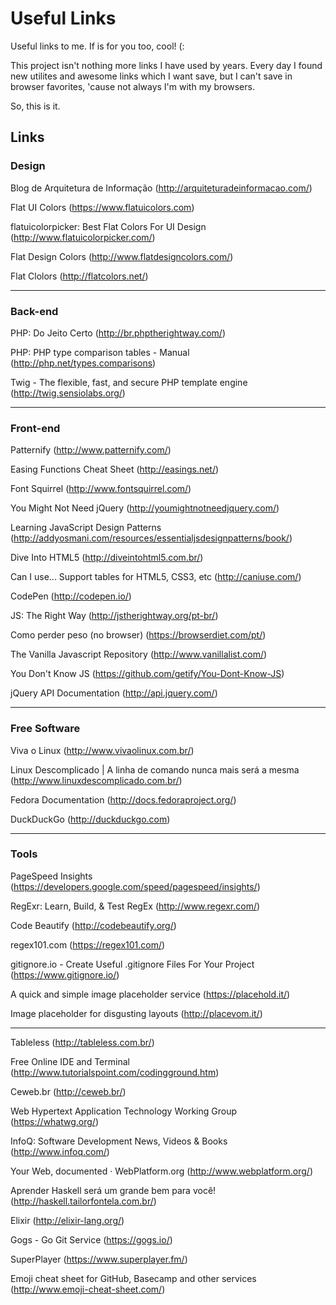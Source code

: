 # Useful Links

Useful links to me. If is for you too, cool! (:

This project isn't nothing more links I have used by years. Every day I found new utilites and awesome links which I want save, but I can't save in browser favorites, 'cause not always I'm with my browsers.

So, this is it.

## Links

### Design
Blog de Arquitetura de Informação (http://arquiteturadeinformacao.com/)

Flat UI Colors (https://www.flatuicolors.com)

flatuicolorpicker: Best Flat Colors For UI Design (http://www.flatuicolorpicker.com/)

Flat Design Colors (http://www.flatdesigncolors.com/)

Flat Clolors (http://flatcolors.net/)

---
### Back-end
PHP: Do Jeito Certo (http://br.phptherightway.com/)

PHP: PHP type comparison tables - Manual (http://php.net/types.comparisons)

Twig - The flexible, fast, and secure PHP template engine (http://twig.sensiolabs.org/)

---
### Front-end
Patternify (http://www.patternify.com/)

Easing Functions Cheat Sheet (http://easings.net/)

Font Squirrel (http://www.fontsquirrel.com/)

You Might Not Need jQuery (http://youmightnotneedjquery.com/)

Learning JavaScript Design Patterns (http://addyosmani.com/resources/essentialjsdesignpatterns/book/)

Dive Into HTML5 (http://diveintohtml5.com.br/)

Can I use... Support tables for HTML5, CSS3, etc (http://caniuse.com/)

CodePen (http://codepen.io/)

JS: The Right Way (http://jstherightway.org/pt-br/)

Como perder peso (no browser) (https://browserdiet.com/pt/)

The Vanilla Javascript Repository (http://www.vanillalist.com/)

You Don't Know JS (https://github.com/getify/You-Dont-Know-JS)

jQuery API Documentation (http://api.jquery.com/)

---
### Free Software
Viva o Linux (http://www.vivaolinux.com.br/)

Linux Descomplicado | A linha de comando nunca mais será a mesma (http://www.linuxdescomplicado.com.br/)

Fedora Documentation (http://docs.fedoraproject.org/)

DuckDuckGo (http://duckduckgo.com)

---
### Tools
PageSpeed Insights (https://developers.google.com/speed/pagespeed/insights/)

RegExr: Learn, Build, & Test RegEx (http://www.regexr.com/)

Code Beautify (http://codebeautify.org/)

regex101.com (https://regex101.com/)

gitignore.io - Create Useful .gitignore Files For Your Project (https://www.gitignore.io/)

A quick and simple image placeholder service (https://placehold.it/)

Image placeholder for disgusting layouts (http://placevom.it/)

---
Tableless (http://tableless.com.br/)

Free Online IDE and Terminal (http://www.tutorialspoint.com/codingground.htm)

Ceweb.br (http://ceweb.br/)

Web Hypertext Application Technology Working Group (https://whatwg.org/)

InfoQ: Software Development News, Videos & Books (http://www.infoq.com/)

Your Web, documented · WebPlatform.org (http://www.webplatform.org/)

Aprender Haskell será um grande bem para você! (http://haskell.tailorfontela.com.br/)

Elixir (http://elixir-lang.org/)

Gogs - Go Git Service (https://gogs.io/)

SuperPlayer (https://www.superplayer.fm/)

Emoji cheat sheet for GitHub, Basecamp and other services (http://www.emoji-cheat-sheet.com/)
